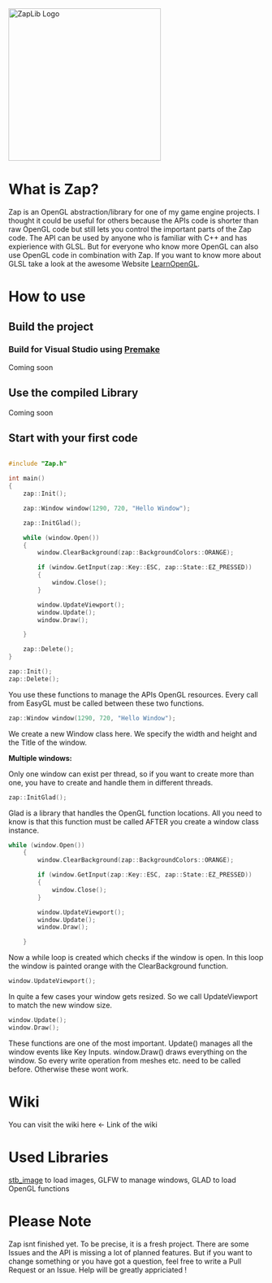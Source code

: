 
<img width="300" height="300" alt="ZapLib Logo" src="https://github.com/user-attachments/assets/d9f62e46-1d9d-4e68-a9b6-8cb8943cf495" />

# What is Zap?

Zap is an OpenGL abstraction/library for one of my game engine projects. I thought it could be useful for others because the APIs code is shorter than raw OpenGL code but still lets you control the important parts of the Zap code. The API can be used by anyone who is familiar with C++ and has expierience with GLSL. But for everyone who know more OpenGL can also use OpenGL code in combination with Zap. If you want to know more about GLSL take a look at the awesome Website [LearnOpenGL](https://learnopengl.com/Getting-started/Shaders).

# How to use 

## Build the project

### Build for Visual Studio using [Premake](https://github.com/premake/premake-core)

Coming soon

## Use the compiled Library

Coming soon

## Start with your first code

```c++

#include "Zap.h"

int main()
{
	zap::Init();

	zap::Window window(1290, 720, "Hello Window");

	zap::InitGlad();

	while (window.Open())
	{
		window.ClearBackground(zap::BackgroundColors::ORANGE);

		if (window.GetInput(zap::Key::ESC, zap::State::EZ_PRESSED))
		{
			window.Close();
		}

		window.UpdateViewport();
		window.Update();
		window.Draw();

	}

	zap::Delete();
}


```

```c++
zap::Init();
zap::Delete();
```
You use these functions to manage the APIs OpenGL resources. Every call from EasyGL must be called between these two functions.

```c++
zap::Window window(1290, 720, "Hello Window");
```
We create a new Window class here. We specify the width and height and the Title of the window.

**Multiple windows:**

Only one window can exist per thread, so if you want to create more than one, you have to create and handle them in different threads.

```c++
zap::InitGlad();
```
Glad is a library that handles the OpenGL function locations. All you need to know is that this function must be called AFTER you create a window class instance.

```c++
while (window.Open())
	{
		window.ClearBackground(zap::BackgroundColors::ORANGE);

		if (window.GetInput(zap::Key::ESC, zap::State::EZ_PRESSED))
		{
			window.Close();
		}

		window.UpdateViewport();
		window.Update();
		window.Draw();

	}
```
Now a while loop is created which checks if the window is open. In this loop the window is painted orange with the ClearBackground function. 

```c++
window.UpdateViewport();
```
In quite a few cases your window gets resized. So we call UpdateViewport to match the new window size. 

```c++
window.Update();
window.Draw();
```

These functions are one of the most important. Update() manages all the window events like Key Inputs. window.Draw() draws everything on the window. So every write operation from meshes etc. need to be called before. Otherwise these wont work.

# Wiki

You can visit the wiki here <- Link of the wiki

# Used Libraries

[stb_image](https://github.com/nothings/stb) to load images,
GLFW to manage windows,
GLAD to load OpenGL functions

# Please Note 

Zap isnt finished yet. To be precise, it is a fresh project. There are some Issues and the API is missing a lot of planned features. But if you want to change something or you have got a question, feel free to write a Pull Request or an Issue. Help will be greatly appriciated ! 
